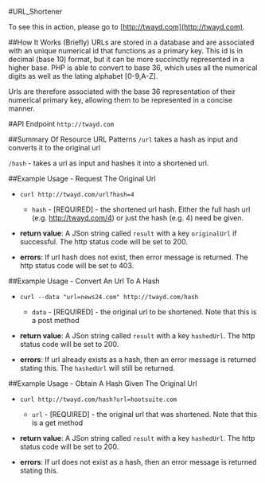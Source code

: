 #URL_Shortener

To see this in action, please go to [http://twayd.com](http://twayd.com).

##How It Works (Briefly)
URLs are stored in a database and are associated with an unique numerical id that functions as a primary key. This id is in decimal (base 10) format, but it can be more succinctly represented in a higher base. PHP is able to convert to base 36, which uses all the numerical digits as well as the lating alphabet \[0-9,A-Z\].

Urls are therefore associated with the base 36 representation of their numerical primary key, allowing them to be represented in a concise manner.

#API Endpoint
`http://twayd.com`

##Summary Of Resource URL Patterns
`/url` takes a hash as input and converts it to the original url

`/hash` - takes a url as input and hashes it into a shortened url.
    
##Example Usage - Request The Original Url

* `curl http://twayd.com/url?hash=4`
    * `hash` - [REQUIRED] - the shortened url hash. Either the full hash url (e.g. http://twayd.com/4) or just the hash (e.g. 4) need be given.

* **return value**: A JSon string called `result` with a key `originalUrl` if successful. The http status code will be set to 200.
* **errors**: If url hash does not exist, then error message is returned. The http status code will be set to 403.

##Example Usage - Convert An Url To A Hash

* `curl --data "url=news24.com" http://twayd.com/hash`
    * `data` - [REQUIRED] - the original url to be shortened. Note that this is a post method

* **return value**: A JSon string called `result` with a key `hashedUrl`. The http status code will be set to 200.
* **errors**: If url already exists as a hash, then an error message is returned stating this. The `hashedUrl` will still be returned.

##Example Usage - Obtain A Hash Given The Original Url
* `curl http://twayd.com/hash?url=hootsuite.com`
    * `url` - [REQUIRED] - the original url that was shortened. Note that this is a get method

* **return value**: A JSon string called `result` with a key `hashedUrl`. The http status code will be set to 200.
* **errors**: If url does not exist as a hash, then an error message is returned stating this.

